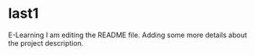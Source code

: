 # last1
E-Learning
I am editing the README file. Adding some more details about the project description.
